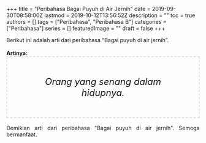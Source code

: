 +++
title = "Peribahasa Bagai Puyuh di Air Jernih"
date = 2019-09-30T08:58:00Z
lastmod = 2019-10-12T13:56:52Z
description = ""
toc = true
authors = []
tags = ["Peribahasa", "Peribahasa B"]
categories = ["Peribahasa"]
series = []
featuredImage = ""
draft = false
+++

<div dir="ltr" style="text-align: left;" trbidi="on"><div style="text-align: justify;">Berikut ini adalah arti dari peribahasa “Bagai puyuh di air jernih”.</div><br /><div style="text-align: justify;"><b>Artinya:</b></div><div style="border: 2px dashed #ddd; font-size: 24px; height: auto; margin: 0 auto; padding: 50px; text-align: center; width: auto;"><i>Orang yang senang dalam hidupnya.</i></div><div style="text-align: justify;"><br /></div><div style="text-align: justify;">Demikian arti dari peribahasa "Bagai puyuh di air jernih". Semoga bermanfaat.</div></div>
